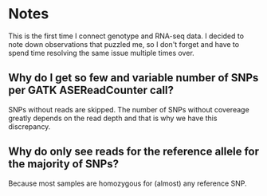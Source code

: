 # Notes

This is the first time I connect genotype and RNA-seq data.
I decided to note down observations that puzzled me, so I don't forget and have
to spend time resolving the same issue multiple times over.

## Why do I get so few and variable number of SNPs per GATK ASEReadCounter call?
SNPs without reads are skipped. The number of SNPs without covereage greatly depends
on the read depth and that is why we have this discrepancy.

## Why do only see reads for the reference allele for the majority of SNPs?
Because most samples are homozygous for (almost) any reference SNP.
